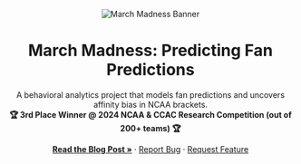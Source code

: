 <p align="center">
  <img src="path/to/your/banner_image.png" alt="March Madness Banner"/>
</p>

<h1 align="center">March Madness: Predicting Fan Predictions</h1>

<p align="center">
  A behavioral analytics project that models fan predictions and uncovers affinity bias in NCAA brackets. 
  <br/>
  <strong>🏆 3rd Place Winner @ 2024 NCAA & CCAC Research Competition (out of 200+ teams) 🏆</strong>
</p>

<p align="center">
    <a href="https://medium.com/link-to-your-article"><strong>Read the Blog Post »</strong></a>
    ·
    <a href="https://github.com/LittleMac24/ccac-competion/issues">Report Bug</a>
    ·
    <a href="https://github.com/LittleMac24/ccac-competion/issues">Request Feature</a>
</p>
